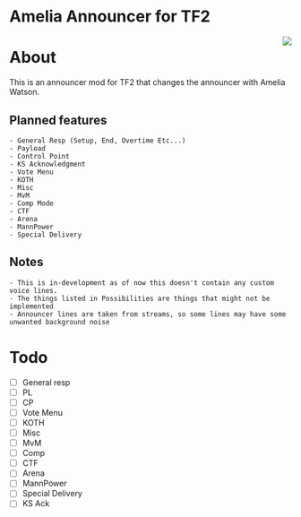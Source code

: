 # Amelia Announcer for TF2

<img align=right src="https://static.wikia.nocookie.net/axl-univers-world/images/c/c9/Smol_Ame.png" />

# About

This is an announcer mod for TF2 that changes the announcer with Amelia Watson.

## Planned features

    - General Resp (Setup, End, Overtime Etc...)
    - Payload
    - Control Point
    - KS Acknowledgment
    - Vote Menu
    - KOTH
    - Misc
    - MvM
    - Comp Mode
    - CTF
    - Arena
    - MannPower
    - Special Delivery

## Notes

    - This is in-development as of now this doesn't contain any custom voice lines.
    - The things listed in Possibilities are things that might not be implemented
    - Announcer lines are taken from streams, so some lines may have some unwanted background noise

# Todo

- [ ] General resp
- [ ] PL
- [ ] CP
- [ ] Vote Menu
- [ ] KOTH
- [ ] Misc
- [ ] MvM
- [ ] Comp
- [ ] CTF
- [ ] Arena
- [ ] MannPower
- [ ] Special Delivery
- [ ] KS Ack
